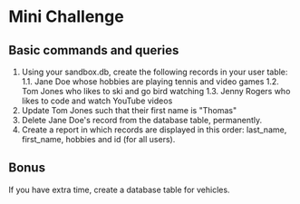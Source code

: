 # Mini Challenge

## Basic commands and queries

1. Using your sandbox.db, create the following records in your user table:
1.1. Jane Doe whose hobbies are playing tennis and video games
1.2. Tom Jones who likes to ski and go bird watching
1.3. Jenny Rogers who likes to code and watch YouTube videos
2. Update Tom Jones such that their first name is "Thomas"
3. Delete Jane Doe's record from the database table, permanently.
4. Create a report in which records are displayed in this order: last_name, first_name, hobbies and id (for all users).


## Bonus
If you have extra time, create a database table for vehicles.